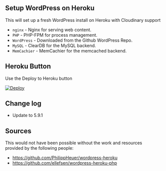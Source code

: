 ## Setup WordPress on Heroku

This will set up a fresh WordPress install on Heroku with Cloudinary support

* `nginx` - Nginx for serving web content.
* `PHP` - PHP-FPM for process management.
* `WordPress` - Downloaded from the Github WordPress Repo.
* `MySQL` - ClearDB for the MySQL backend.
* `MemCachier` - MemCachier for the memcached backend.

## Heroku Button

Use the Deploy to Heroku button

[![Deploy](https://www.herokucdn.com/deploy/button.svg)](https://heroku.com/deploy)

## Change log
* Update to 5.9.1

## Sources

This would not have been possible without the work and resources provided by the following people:

* https://github.com/PhilippHeuer/wordpress-heroku
* https://github.com/ellefsen/wordpress-heroku-php